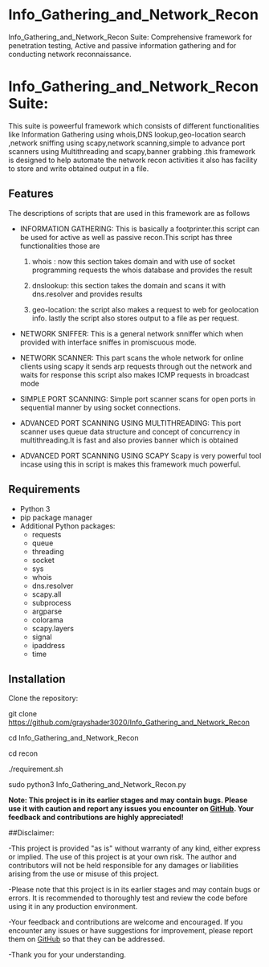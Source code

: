 # Info_Gathering_and_Network_Recon 
Info_Gathering_and_Network_Recon Suite: Comprehensive framework for penetration testing, Active and passive information gathering and  for conducting network reconnaissance.

# Info_Gathering_and_Network_Recon Suite:
This suite is poweerful framework which consists of  different functionalities like Information Gathering using whois,DNS lookup,geo-location search ,network sniffing using scapy,network scanning,simple to advance port scanners using Multithreading and scapy,banner grabbing .this framework is designed to help automate the network recon activities it also has facility to store and write obtained output in a file.

## Features 
 The descriptions of scripts that are used in this framework are as follows 

- INFORMATION GATHERING:
      This is basically a footprinter.this script can be used for active as well as passive recon.This       script  has three functionalities those are
    1. whois : now this section takes domain and with use of socket programming requests the whois database                       and  provides the result
  
    2. dnslookup: this section takes the domain and scans it with dns.resolver and provides results
  
    3. geo-location: the script also makes a request to web for geolocation info.
                      lastly the script  also stores output to a file as per request.


- NETWORK SNIFFER:
    This is a general network snniffer which when provided with interface sniffes in promiscuous mode.


    
- NETWORK SCANNER:
    This part scans the whole network for online clients using scapy it sends arp requests through out the network and waits for response this script also makes ICMP requests in broadcast mode



- SIMPLE PORT SCANNING:
     Simple port scanner scans for open ports in sequential manner by using socket connections.



- ADVANCED PORT SCANNING USING MULTITHREADING:
    This port scanner uses queue data structure and concept of concurrency in multithreading.It is fast and
  also provies banner which is obtained 

- ADVANCED PORT SCANNING USING SCAPY
    Scapy is very powerful tool incase using this in script is makes this framework much powerful.


## Requirements
- Python 3
- pip package manager
- Additional Python packages:
  - requests
  - queue
  - threading
  - socket
  - sys
  - whois
  - dns.resolver
  - scapy.all
  - subprocess
  - argparse
  - colorama
  - scapy.layers
  - signal
  - ipaddress
  - time


## Installation

Clone the repository:

   git clone https://github.com/grayshader3020/Info_Gathering_and_Network_Recon
   
   cd Info_Gathering_and_Network_Recon

   cd recon
   
   ./requirement.sh
   
   sudo python3 Info_Gathering_and_Network_Recon.py

**Note: This project is in its earlier stages and may contain bugs. 
Please use it with caution and report any issues you encounter on [GitHub](https://github.com/grayshader3020/Info_Gathering_and_Network_Recon/). 
Your feedback and contributions are highly appreciated!**


##Disclaimer:

-This project is provided "as is" without warranty of any kind, either express or implied. The use of this project is at your own risk. The author and contributors will not be held responsible for any 
 damages or liabilities arising from the use or misuse of this project.

-Please note that this project is in its earlier stages and may contain bugs or errors. It is recommended to thoroughly test and review the code before using it in any production environment. 

-Your feedback and contributions are welcome and encouraged. If you encounter any issues or have suggestions for improvement,
 please report them on [GitHub](https://github.com/grayshader3020/Info_Gathering_and_Network_Recon) so that they can be addressed.

-Thank you for your understanding.
